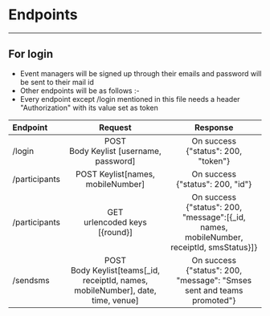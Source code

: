 # Endpoints
------------
## For login

* Event managers will be signed up through their emails and password will be sent to their mail id
* Other endpoints will be as follows :-
* Every endpoint except /login mentioned in this file needs a header "Authorization" with its value set as token

| Endpoint      | Request                                             | Response                               |
|:--------------|:---------------------------------------------------:|:--------------------------------------:|
|/login         |POST<br>Body Keylist [username, password]            | On success<br>{"status": 200, "token"} |
|/participants  |POST Keylist[names, mobileNumber]                    |On success<br>{"status": 200, "id"}     |
|/participants  |GET<br> urlencoded keys [{round}]             |On success<br>{"status": 200, "message":[{_id, names, mobileNumber, receiptId, smsStatus}]}|
|/sendsms       |POST<br>Body Keylist[teams[_id, receiptId, names, mobileNumber], date, time, venue]|On success<br>{"status": 200, "message": "Smses sent and teams promoted"}|
